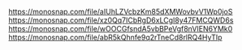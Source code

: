 https://monosnap.com/file/aIUhLZVcbzKm85dXMWovbvV1Wp0joS
https://monosnap.com/file/xz0Qq7ICbRgD6xLCgI8y47FMCQWD6s
https://monosnap.com/file/wOOCGfsndA5vbBPeVgf8nVIEN6YMk0
https://monosnap.com/file/abR5kQhnfe9q2rTneCd8rlRQ4HyTIp
